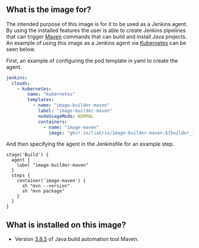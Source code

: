 ## What is the image for?
The intended purpose of this image is for it to be used as a Jenkins agent. By using the installed features the user is able to create Jenkins pipelines that can trigger [Maven](https://maven.apache.org/) commands that can build and install Java projects. An example of using this image as a Jenkins agent via [Kubernetes](https://plugins.jenkins.io/kubernetes/) can be seen below. 

First, an example of configuring the pod template in yaml to create the agent.

```yaml
jenkins:
  clouds:
    - kubernetes:
        name: "kubernetes"
        templates:
          - name: "image-builder-maven"
            label: "image-builder-maven"
            nodeUsageMode: NORMAL
            containers:
              - name: "image-maven"
                image: "ghcr.io/liatrio/image-builder-maven:${builder_images_version}"
```
And then specifying the agent in the Jenkinsfile for an example step.

```jenkins
stage('Build') {
  agent {
    label "image-builder-maven"
  }
  steps {
    container('image-maven') {
      sh "mvn --version"
      sh "mvn package"
    }
  }
}
```

## What is installed on this image?
- Version [3.8.5](https://maven.apache.org/docs/3.8.5/release-notes.html) of Java build automation tool Maven.
